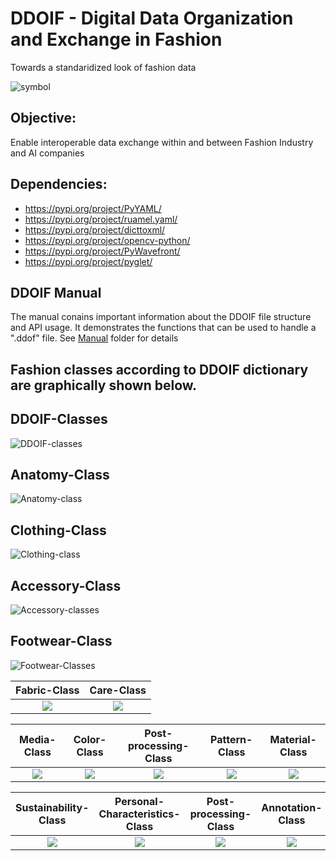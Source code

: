 # DDOIF - Digital Data Organization and Exchange in Fashion

Towards a standaridized look of fashion data


![symbol](https://github.com/morawi/ddoif/blob/master/figures/symbol.svg)


## Objective:
Enable interoperable data exchange within and between Fashion Industry and AI companies

## Dependencies:
- https://pypi.org/project/PyYAML/
- https://pypi.org/project/ruamel.yaml/
- https://pypi.org/project/dicttoxml/
- https://pypi.org/project/opencv-python/
- https://pypi.org/project/PyWavefront/
- https://pypi.org/project/pyglet/

## DDOIF Manual 
The manual conains important information about the DDOIF file structure and API usage. It demonstrates the functions that can be used to handle a ".ddof" file. See 
[Manual](https://github.com/morawi/ddoif/blob/master/Manual/) folder for details 

## Fashion classes according to DDOIF dictionary are graphically shown below.

## DDOIF-Classes
![DDOIF-classes](https://github.com/morawi/ddoif/blob/master/figures/ddoif.svg)



## Anatomy-Class
![Anatomy-class](https://github.com/morawi/ddoif/blob/master/figures/anatomy.svg)

## Clothing-Class
![Clothing-class](https://github.com/morawi/ddoif/blob/master/figures/clothing_classes.svg)



## Accessory-Class
![Accessory-classes](https://github.com/morawi/ddoif/blob/master/figures/accessory_class.svg)

## Footwear-Class
![Footwear-Classes](https://github.com/morawi/ddoif/blob/master/figures/footwear_class.svg)


Fabric-Class             |  Care-Class                         
:-------------------------:|:-------------------------:
![](https://github.com/morawi/ddoif/blob/master/figures/fabric_class.svg) | ![](https://github.com/morawi/ddoif/blob/master/figures/care.svg)  
  


Media-Class             |  Color-Class             |  Post-processing-Class              |  Pattern-Class              |  Material-Class             
:-------------------------:|:-------------------------:|:-------------------------:|:-------------------------:|:-------------------------:
![](https://github.com/morawi/ddoif/blob/master/figures/media.svg) | ![](https://github.com/morawi/ddoif/blob/master/figures/color.svg)  | ![](https://github.com/morawi/ddoif/blob/master/figures/post-processing.svg)  | ![](https://github.com/morawi/ddoif/blob/master/figures/pattern.svg)  | ![](https://github.com/morawi/ddoif/blob/master/figures/material_class.svg)  
  
Sustainability-Class             |  Personal-Characteristics-Class             |  Post-processing-Class              |  Annotation-Class              |  Information-Class             
:-------------------------:|:-------------------------:|:-------------------------:|:-------------------------:|:-------------------------:
![](https://github.com/morawi/ddoif/blob/master/figures/sustainability.svg) | ![](https://github.com/morawi/ddoif/blob/master/figures/personal_char.svg)  | ![](https://github.com/morawi/ddoif/blob/master/figures/post-processing.svg)  | ![](https://github.com/morawi/ddoif/blob/master/figures/annotation.svg)  | ![](https://github.com/morawi/ddoif/blob/master/figures/info.svg)  





